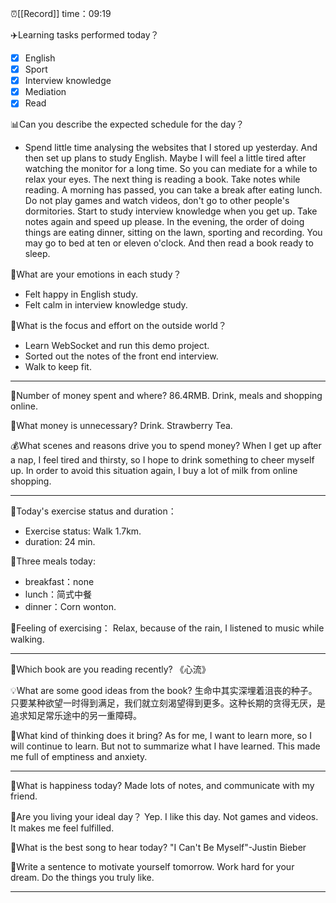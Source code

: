 ⏰[[Record]] time：09:19

✈️Learning tasks performed today？
- [x] English
- [x] Sport
- [x] Interview knowledge
- [x] Mediation
- [x] Read

📊Can you describe the expected schedule for the day？
- Spend little time analysing the websites that I stored up yesterday. And then set up plans to study English. Maybe I will feel a little tired after watching the monitor for a long time. So you can mediate for a while to relax your eyes. The next thing is reading a book. Take notes while reading. A morning has passed, you can take a break after eating lunch. Do not play games and watch videos, don't go to other people's dormitories. Start to study interview knowledge when you get up. Take notes again and speed up please. In the evening, the order of doing things are eating dinner, sitting on the lawn, sporting and recording. You may go to bed at ten or eleven o'clock. And then read a book ready to sleep.

📐What are your emotions in each study？
- Felt happy in English study.
- Felt calm in interview knowledge study.

💼What is the focus and effort on the outside world？
- Learn WebSocket and run this demo project.
- Sorted out the notes of the front end interview.
- Walk to keep fit.

---
💸Number of money spent and where?
86.4RMB. Drink, meals and shopping online.

🚫What money is unnecessary?
Drink. Strawberry Tea.

💰What scenes and reasons drive you to spend money?
When I get up after a nap, I feel tired and thirsty, so I hope to drink something to cheer myself up. In order to avoid this situation again, I buy a lot of milk from online shopping.

---
👟Today's exercise status and duration：
- Exercise status: Walk 1.7km.
- duration: 24 min.

🌮Three meals today:
- breakfast：none
- lunch：简式中餐
- dinner：Corn wonton.

🌈Feeling of exercising：
Relax, because of the rain, I listened to music while walking.

---
📖Which book are you reading recently?
《心流》

💡What are some good ideas from the book?
生命中其实深埋着沮丧的种子。只要某种欲望一时得到满足，我们就立刻渴望得到更多。这种长期的贪得无厌，是追求知足常乐途中的另一重障碍。

🔭What kind of thinking does it bring?
As for me, I want to learn more, so I will continue to learn. But not to summarize what I have learned. This made me full of emptiness and anxiety.

---
💖What is happiness today?
Made lots of notes, and communicate with my friend.

🌹Are you living your ideal day？
Yep. I like this day. Not games and videos. It makes me feel fulfilled.

🎵What is the best song to hear today?
"I Can't Be Myself"-Justin Bieber

📝Write a sentence to motivate yourself tomorrow.
Work hard for your dream. Do the things you truly like.

---